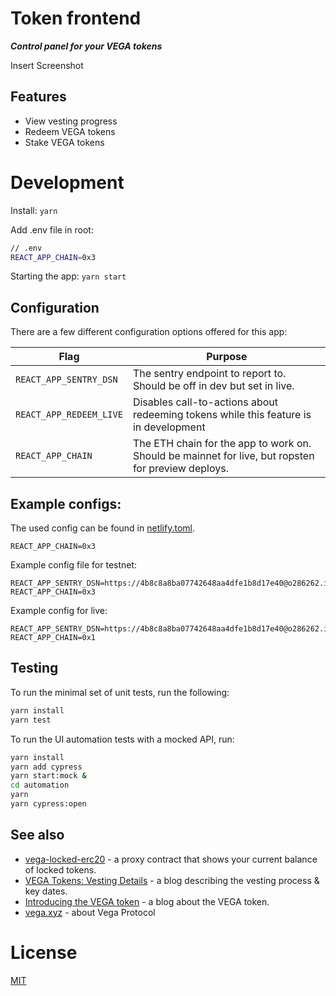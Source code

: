 # Token frontend

***Control panel for your VEGA tokens***

Insert Screenshot

## Features
- View vesting progress
- Redeem VEGA tokens
- Stake VEGA tokens

# Development

Install:
`yarn`

Add .env file in root:

```bash
// .env
REACT_APP_CHAIN=0x3
```

Starting the app:
`yarn start`

## Configuration

There are a few different configuration options offered for this app:

| **Flag**  | **Purpose**  |
| ------------ | ------------ |
|  `REACT_APP_SENTRY_DSN` |  The sentry endpoint   to report to. Should be off in dev but set in live. |
|  `REACT_APP_REDEEM_LIVE`  | Disables call-to-actions about redeeming tokens while this feature is in development  |
|  `REACT_APP_CHAIN`  | The ETH chain for the app to work on. Should be mainnet for live, but ropsten for preview deploys. |

## Example configs:
The used config can be found in [netlify.toml](./netlify.toml).

```
REACT_APP_CHAIN=0x3
```

Example config file for testnet:

```
REACT_APP_SENTRY_DSN=https://4b8c8a8ba07742648aa4dfe1b8d17e40@o286262.ingest.sentry.io/5882996
REACT_APP_CHAIN=0x3
```

Example config for live:

```
REACT_APP_SENTRY_DSN=https://4b8c8a8ba07742648aa4dfe1b8d17e40@o286262.ingest.sentry.io/5882996
REACT_APP_CHAIN=0x1
```

## Testing
To run the minimal set of unit tests, run the following:
```bash
yarn install
yarn test
```

To run the UI automation tests with a mocked API, run:
```bash
yarn install
yarn add cypress
yarn start:mock &
cd automation
yarn
yarn cypress:open
```

## See also
- [vega-locked-erc20](https://github.com/vegaprotocol/vega-locked-erc20) - a proxy contract that shows your current balance
  of locked tokens.
- [VEGA Tokens: Vesting Details](https://blog.vega.xyz/vega-tokens-vesting-details-890b00fc238e) - a blog describing
  the vesting process & key dates.
- [Introducing the VEGA token](https://blog.vega.xyz/introducing-the-vega-token-40dac090b5c1) - a blog about the VEGA
  token.
- [vega.xyz](https://vega.xyz) - about Vega Protocol

# License
[MIT](LICENSE)
